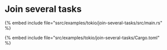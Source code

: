 # Join several tasks

{% embed include file="ssrc/examples/tokio/join-several-tasks/src/main.rs" %}


{% embed include file="src/examples/tokio/join-several-tasks/Cargo.toml" %}
